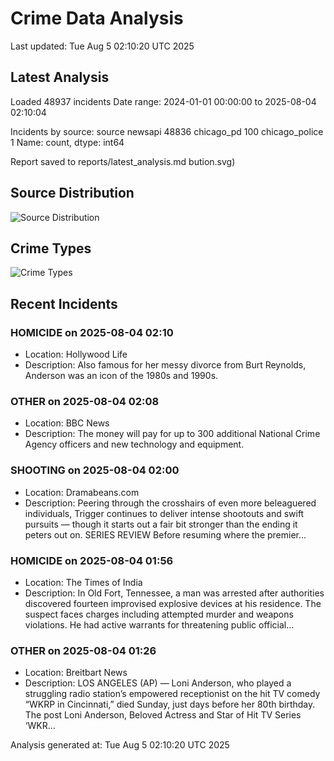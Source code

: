 # Crime Data Analysis
Last updated: Tue Aug  5 02:10:20 UTC 2025

## Latest Analysis

Loaded 48937 incidents
Date range: 2024-01-01 00:00:00 to 2025-08-04 02:10:04

Incidents by source:
source
newsapi           48836
chicago_pd          100
chicago_police        1
Name: count, dtype: int64

Report saved to reports/latest_analysis.md
bution.svg)

## Source Distribution
![Source Distribution](images/source_distribution.svg)

## Crime Types
![Crime Types](images/crime_types.svg)

## Recent Incidents

### HOMICIDE on 2025-08-04 02:10
- Location: Hollywood Life
- Description: Also famous for her messy divorce from Burt Reynolds, Anderson was an icon of the 1980s and 1990s.


### OTHER on 2025-08-04 02:08
- Location: BBC News
- Description: The money will pay for up to 300 additional National Crime Agency officers and new technology and equipment.


### SHOOTING on 2025-08-04 02:00
- Location: Dramabeans.com
- Description: Peering through the crosshairs of even more beleaguered individuals, Trigger continues to deliver intense shootouts and swift pursuits — though it starts out a fair bit stronger than the ending it peters out on. SERIES REVIEW Before resuming where the premier…


### HOMICIDE on 2025-08-04 01:56
- Location: The Times of India
- Description: In Old Fort, Tennessee, a man was arrested after authorities discovered fourteen improvised explosive devices at his residence. The suspect faces charges including attempted murder and weapons violations. He had active warrants for threatening public official…


### OTHER on 2025-08-04 01:26
- Location: Breitbart News
- Description: LOS ANGELES (AP) — Loni Anderson, who played a struggling radio station’s empowered receptionist on the hit TV comedy “WKRP in Cincinnati,” died Sunday, just days before her 80th birthday.
The post Loni Anderson, Beloved Actress and Star of Hit TV Series ‘WKR…

Analysis generated at: Tue Aug  5 02:10:20 UTC 2025
